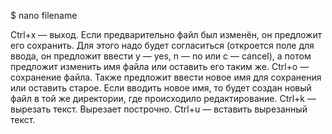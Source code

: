 $ nano filename

Сtrl+x — выход.
Если предварительно файл был изменён, он предложит его сохранить. Для этого надо будет согласиться (откроется поле для ввода, он предложит ввести y — yes, n — no или с — cancel), а потом предложит изменить имя файла или оставить его таким же.
Ctrl+o — сохранение файла.
Также предложит ввести новое имя для сохранения или оставить старое. Если вводить новое имя, то будет создан новый файл в той же директории, где происходило редактирование.
Ctrl+k — вырезать текст.
Вырезает построчно.
Ctrl+u — вставить вырезанный текст.
